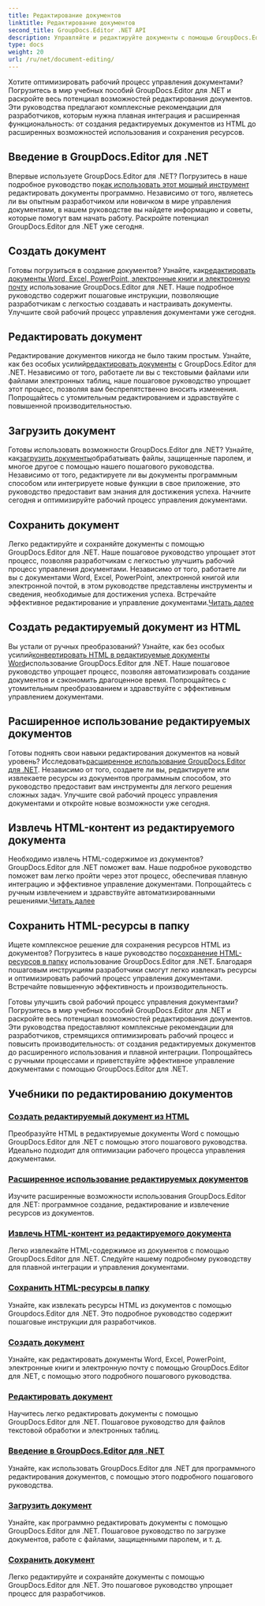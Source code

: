 ```yaml
---
title: Редактирование документов
linktitle: Редактирование документов
second_title: GroupDocs.Editor .NET API
description: Управляйте и редактируйте документы с помощью GroupDocs.Editor .NET. Узнайте, как с легкостью создавать, редактировать и сохранять документы. Улучшите свой рабочий процесс управления документами уже сегодня!
type: docs
weight: 20
url: /ru/net/document-editing/
---
```


Хотите оптимизировать рабочий процесс управления документами? Погрузитесь в мир учебных пособий GroupDocs.Editor для .NET и раскройте весь потенциал возможностей редактирования документов. Эти руководства предлагают комплексные рекомендации для разработчиков, которым нужна плавная интеграция и расширенная функциональность: от создания редактируемых документов из HTML до расширенных возможностей использования и сохранения ресурсов.

## Введение в GroupDocs.Editor для .NET

 Впервые используете GroupDocs.Editor для .NET? Погрузитесь в наше подробное руководство по[как использовать этот мощный инструмент](./introduction-groupdocs-editor/) редактировать документы программно. Независимо от того, являетесь ли вы опытным разработчиком или новичком в мире управления документами, в нашем руководстве вы найдете информацию и советы, которые помогут вам начать работу. Раскройте потенциал GroupDocs.Editor для .NET уже сегодня.

## Создать документ

Готовы погрузиться в создание документов? Узнайте, как[редактировать документы Word, Excel, PowerPoint, электронные книги и электронную почту](./create-document/) использование GroupDocs.Editor для .NET. Наше подробное руководство содержит пошаговые инструкции, позволяющие разработчикам с легкостью создавать и настраивать документы. Улучшите свой рабочий процесс управления документами уже сегодня.

## Редактировать документ

 Редактирование документов никогда не было таким простым. Узнайте, как без особых усилий[редактировать документы](./edit-document/) с GroupDocs.Editor для .NET. Независимо от того, работаете ли вы с текстовыми файлами или файлами электронных таблиц, наше пошаговое руководство упрощает этот процесс, позволяя вам беспрепятственно вносить изменения. Попрощайтесь с утомительным редактированием и здравствуйте с повышенной производительностью.


## Загрузить документ

 Готовы использовать возможности GroupDocs.Editor для .NET? Узнайте, как[загрузить документы](./load-document/)обрабатывать файлы, защищенные паролем, и многое другое с помощью нашего пошагового руководства. Независимо от того, редактируете ли вы документы программным способом или интегрируете новые функции в свое приложение, это руководство предоставит вам знания для достижения успеха. Начните сегодня и оптимизируйте рабочий процесс управления документами.

## Сохранить документ

 Легко редактируйте и сохраняйте документы с помощью GroupDocs.Editor для .NET. Наше пошаговое руководство упрощает этот процесс, позволяя разработчикам с легкостью улучшить рабочий процесс управления документами. Независимо от того, работаете ли вы с документами Word, Excel, PowerPoint, электронной книгой или электронной почтой, в этом руководстве представлены инструменты и сведения, необходимые для достижения успеха. Встречайте эффективное редактирование и управление документами.[Читать далее](./save-document/)

## Создать редактируемый документ из HTML

 Вы устали от ручных преобразований? Узнайте, как без особых усилий[конвертировать HTML в редактируемые документы Word](./create-editable-document-from-html/)использование GroupDocs.Editor для .NET. Наше пошаговое руководство упрощает процесс, позволяя автоматизировать создание документов и сэкономить драгоценное время. Попрощайтесь с утомительным преобразованием и здравствуйте с эффективным управлением документами.

## Расширенное использование редактируемых документов

 Готовы поднять свои навыки редактирования документов на новый уровень? Исследовать[расширенное использование GroupDocs.Editor для .NET](./advanced-usage-of-editable-documents/). Независимо от того, создаете ли вы, редактируете или извлекаете ресурсы из документов программным способом, это руководство предоставит вам инструменты для легкого решения сложных задач. Улучшите свой рабочий процесс управления документами и откройте новые возможности уже сегодня.

## Извлечь HTML-контент из редактируемого документа

 Необходимо извлечь HTML-содержимое из документов? GroupDocs.Editor для .NET поможет вам. Наше подробное руководство поможет вам легко пройти через этот процесс, обеспечивая плавную интеграцию и эффективное управление документами. Попрощайтесь с ручным извлечением и здравствуйте автоматизированными решениями.[Читать далее](./extract-html-content-from-editable-document/)

## Сохранить HTML-ресурсы в папку

 Ищете комплексное решение для сохранения ресурсов HTML из документов? Погрузитесь в наше руководство по[сохранение HTML-ресурсов в папку](./save-html-resources-to-folder/) использование GroupDocs.Editor для .NET. Благодаря пошаговым инструкциям разработчики смогут легко извлекать ресурсы и оптимизировать рабочий процесс управления документами. Встречайте повышенную эффективность и производительность.

Готовы улучшить свой рабочий процесс управления документами? Погрузитесь в мир учебных пособий GroupDocs.Editor для .NET и раскройте весь потенциал возможностей редактирования документов. Эти руководства предоставляют комплексные рекомендации для разработчиков, стремящихся оптимизировать рабочий процесс и повысить производительность: от создания редактируемых документов до расширенного использования и плавной интеграции. Попрощайтесь с ручными процессами и приветствуйте эффективное управление документами с помощью GroupDocs.Editor для .NET. 
## Учебники по редактированию документов
### [Создать редактируемый документ из HTML](./create-editable-document-from-html/)
Преобразуйте HTML в редактируемые документы Word с помощью GroupDocs.Editor для .NET с помощью этого пошагового руководства. Идеально подходит для оптимизации рабочего процесса управления документами.
### [Расширенное использование редактируемых документов](./advanced-usage-of-editable-documents/)
Изучите расширенные возможности использования GroupDocs.Editor для .NET: программное создание, редактирование и извлечение ресурсов из документов.
### [Извлечь HTML-контент из редактируемого документа](./extract-html-content-from-editable-document/)
Легко извлекайте HTML-содержимое из документов с помощью GroupDocs.Editor для .NET. Следуйте нашему подробному руководству для плавной интеграции и управления документами.
### [Сохранить HTML-ресурсы в папку](./save-html-resources-to-folder/)
Узнайте, как извлекать ресурсы HTML из документов с помощью Groupdocs.Editor для .NET. Это подробное руководство содержит пошаговые инструкции для разработчиков.
### [Создать документ](./create-document/)
Узнайте, как редактировать документы Word, Excel, PowerPoint, электронные книги и электронную почту с помощью GroupDocs.Editor для .NET, с помощью этого подробного пошагового руководства.
### [Редактировать документ](./edit-document/)
Научитесь легко редактировать документы с помощью GroupDocs.Editor для .NET. Пошаговое руководство для файлов текстовой обработки и электронных таблиц.
### [Введение в GroupDocs.Editor для .NET](./introduction-groupdocs-editor/)
Узнайте, как использовать GroupDocs.Editor для .NET для программного редактирования документов, с помощью этого подробного пошагового руководства.
### [Загрузить документ](./load-document/)
Узнайте, как программно редактировать документы с помощью GroupDocs.Editor для .NET. Пошаговое руководство по загрузке документов, работе с файлами, защищенными паролем, и т. д.
### [Сохранить документ](./save-document/)
Легко редактируйте и сохраняйте документы с помощью GroupDocs.Editor для .NET. Это пошаговое руководство упрощает процесс для разработчиков.